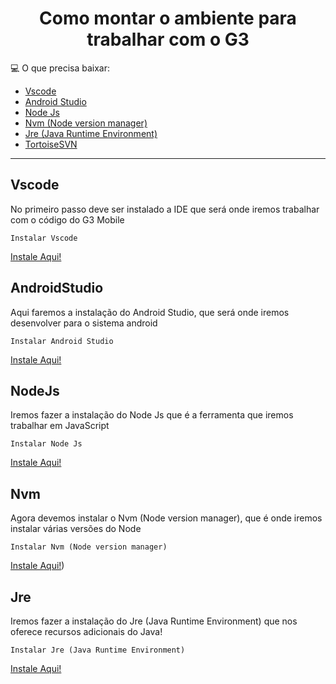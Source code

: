 <h1 align="center">
  Como montar o ambiente para trabalhar com o G3  
</h1>

💻 O que precisa baixar:

- [Vscode](#Vscode)
- [Android Studio](#AndroidStudio)
- [Node Js](#NodeJs)
- [Nvm (Node version manager)](#Nvm)
- [Jre (Java Runtime Environment)](#Jre)
- [TortoiseSVN](#TortoiseSVN)

---

## Vscode

<p> 
  No primeiro passo deve ser instalado a IDE que será onde iremos trabalhar com o código do G3 Mobile 

`Instalar Vscode`

[Instale Aqui!](https://code.visualstudio.com/download)
</p>
</h2>


## AndroidStudio

<p> 
  Aqui faremos a instalação do Android Studio, que será onde iremos desenvolver para o sistema android

`Instalar Android Studio`

[Instale Aqui!](https://developer.android.com/studio?gad_source=1&gclid=CjwKCAiA6t-6BhA3EiwAltRFGBitVD-9GKInUthrAfTrCg7iEtBKwZMBIw_aOOl36mrJbC-0T4lW0hoC_8IQAvD_BwE&gclsrc=aw.ds&hl=pt-br)
</p>
</h2>

## NodeJs

<p> 
  Iremos fazer a instalação do Node Js que é a ferramenta que iremos trabalhar em JavaScript 

`Instalar Node Js`

[Instale Aqui!](https://nodejs.org/pt)
</p>
</h2>

## Nvm 

<p> 
 Agora devemos instalar o Nvm (Node version manager), que é onde iremos instalar várias versões do Node

`Instalar Nvm (Node version manager)`

[Instale Aqui!](https://github.com/nvm-sh/nvm))
</p>
</h2>

## Jre

<p> 
Iremos fazer a instalação do Jre (Java Runtime Environment) que nos oferece recursos adicionais do Java! 
  
`Instalar Jre (Java Runtime Environment)`

[Instale Aqui!](https://www.java.com/pt-BR/download/manual.jsp)
</p>
</h2>
